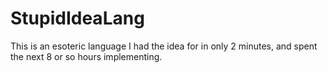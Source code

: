 # StupidIdeaLang
This is an esoteric language I had the idea for in only 2 minutes, and spent the next 8 or so hours implementing.
